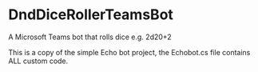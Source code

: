 # DndDiceRollerTeamsBot
A Microsoft Teams bot that rolls dice e.g. 2d20+2

This is a copy of the simple Echo bot project, the Echobot.cs file contains ALL custom code.
